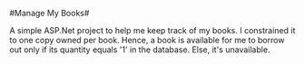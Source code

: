 #Manage My Books#

A simple ASP.Net project to help me keep track of my books. I constrained it to one copy owned per book. Hence, a book is available for me to borrow out only if its quantity equals '1' in the database. Else, it's unavailable.
